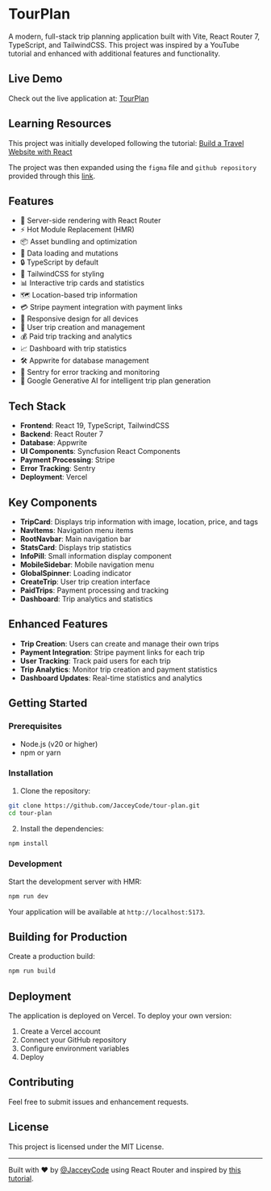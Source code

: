 # TourPlan

A modern, full-stack trip planning application built with Vite, React Router 7, TypeScript, and TailwindCSS. This project was inspired by a YouTube tutorial and enhanced with additional features and functionality.

## Live Demo

Check out the live application at: [TourPlan](https://my-tour-planner-three.vercel.app)

## Learning Resources

This project was initially developed following the tutorial: [Build a Travel Website with React](https://www.youtube.com/watch?v=xZ1ba-RLrjo)

The project was then expanded using the `figma` file and `github repository` provided through this [link](https://www.youtube.com/redirect?event=video_description&redir_token=QUFFLUhqa3QtQ2Z1RG9KSnpFZi1oOXNLVC1XSkQ0S1ZZQXxBQ3Jtc0tuOWpsRTM5M0JuWXQtR1ltRG11R3BWQXBRbk9fT2RQQ21MLXlkYVAwVXhCdm03OWpjbFNJQWs3Mi0zQ0k0VEt5T1lHSHVOTkpSa01CS0Z0aUI5ckV1OHdHYU95c0U5OGhfUGg5TW1PU2N4aTN1NHRBRQ&q=https%3A%2F%2Fjsm.dev%2Ftourvisto-kit&v=xZ1ba-RLrjo).

## Features

- 🚀 Server-side rendering with React Router
- ⚡️ Hot Module Replacement (HMR)
- 📦 Asset bundling and optimization
- 🔄 Data loading and mutations
- 🔒 TypeScript by default
- 🎉 TailwindCSS for styling
- 📊 Interactive trip cards and statistics
- 🗺️ Location-based trip information
- 💳 Stripe payment integration with payment links
- 📱 Responsive design for all devices
- 👤 User trip creation and management
- 💰 Paid trip tracking and analytics
- 📈 Dashboard with trip statistics
- 🛠️ Appwrite for database management
- 🚨 Sentry for error tracking and monitoring
- 🤖 Google Generative AI for intelligent trip plan generation

## Tech Stack

- **Frontend**: React 19, TypeScript, TailwindCSS
- **Backend**: React Router 7
- **Database**: Appwrite
- **UI Components**: Syncfusion React Components
- **Payment Processing**: Stripe
- **Error Tracking**: Sentry
- **Deployment**: Vercel

## Key Components

- **TripCard**: Displays trip information with image, location, price, and tags
- **NavItems**: Navigation menu items
- **RootNavbar**: Main navigation bar
- **StatsCard**: Displays trip statistics
- **InfoPill**: Small information display component
- **MobileSidebar**: Mobile navigation menu
- **GlobalSpinner**: Loading indicator
- **CreateTrip**: User trip creation interface
- **PaidTrips**: Payment processing and tracking
- **Dashboard**: Trip analytics and statistics

## Enhanced Features

- **Trip Creation**: Users can create and manage their own trips
- **Payment Integration**: Stripe payment links for each trip
- **User Tracking**: Track paid users for each trip
- **Trip Analytics**: Monitor trip creation and payment statistics
- **Dashboard Updates**: Real-time statistics and analytics

## Getting Started

### Prerequisites

- Node.js (v20 or higher)
- npm or yarn

### Installation

1. Clone the repository:

```bash
git clone https://github.com/JacceyCode/tour-plan.git
cd tour-plan
```

2. Install the dependencies:

```bash
npm install
```

### Development

Start the development server with HMR:

```bash
npm run dev
```

Your application will be available at `http://localhost:5173`.

## Building for Production

Create a production build:

```bash
npm run build
```

## Deployment

The application is deployed on Vercel. To deploy your own version:

1. Create a Vercel account
2. Connect your GitHub repository
3. Configure environment variables
4. Deploy

## Contributing

Feel free to submit issues and enhancement requests.

## License

This project is licensed under the MIT License.

---

Built with ❤️ by [@JacceyCode](https://github.com/JacceyCode) using React Router and inspired by [this tutorial](https://www.youtube.com/watch?v=xZ1ba-RLrjo).
